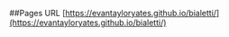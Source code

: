 ##Pages URL
[https://evantayloryates.github.io/bialetti/](https://evantayloryates.github.io/bialetti/)